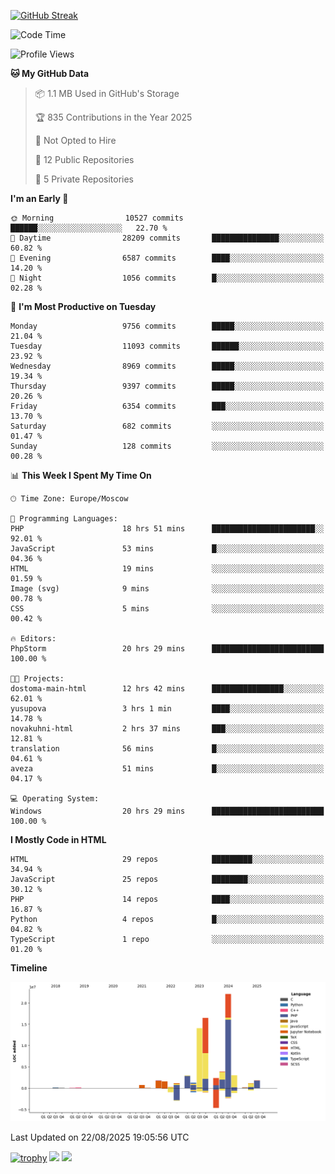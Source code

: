 [![GitHub Streak](https://github-readme-streak-stats.herokuapp.com/?user=yogik10)](https://git.io/streak-stats)
<!--START_SECTION:waka-->
![Code Time](http://img.shields.io/badge/Code%20Time-1%2C595%20hrs%2048%20mins-blue)

![Profile Views](http://img.shields.io/badge/Profile%20Views-0-blue)

**🐱 My GitHub Data** 

> 📦 1.1 MB Used in GitHub's Storage 
 > 
> 🏆 835 Contributions in the Year 2025
 > 
> 🚫 Not Opted to Hire
 > 
> 📜 12 Public Repositories 
 > 
> 🔑 5 Private Repositories 
 > 
**I'm an Early 🐤** 

```text
🌞 Morning                10527 commits       ██████░░░░░░░░░░░░░░░░░░░   22.70 % 
🌆 Daytime                28209 commits       ███████████████░░░░░░░░░░   60.82 % 
🌃 Evening                6587 commits        ████░░░░░░░░░░░░░░░░░░░░░   14.20 % 
🌙 Night                  1056 commits        █░░░░░░░░░░░░░░░░░░░░░░░░   02.28 % 
```
📅 **I'm Most Productive on Tuesday** 

```text
Monday                   9756 commits        █████░░░░░░░░░░░░░░░░░░░░   21.04 % 
Tuesday                  11093 commits       ██████░░░░░░░░░░░░░░░░░░░   23.92 % 
Wednesday                8969 commits        █████░░░░░░░░░░░░░░░░░░░░   19.34 % 
Thursday                 9397 commits        █████░░░░░░░░░░░░░░░░░░░░   20.26 % 
Friday                   6354 commits        ███░░░░░░░░░░░░░░░░░░░░░░   13.70 % 
Saturday                 682 commits         ░░░░░░░░░░░░░░░░░░░░░░░░░   01.47 % 
Sunday                   128 commits         ░░░░░░░░░░░░░░░░░░░░░░░░░   00.28 % 
```


📊 **This Week I Spent My Time On** 

```text
🕑︎ Time Zone: Europe/Moscow

💬 Programming Languages: 
PHP                      18 hrs 51 mins      ███████████████████████░░   92.01 % 
JavaScript               53 mins             █░░░░░░░░░░░░░░░░░░░░░░░░   04.36 % 
HTML                     19 mins             ░░░░░░░░░░░░░░░░░░░░░░░░░   01.59 % 
Image (svg)              9 mins              ░░░░░░░░░░░░░░░░░░░░░░░░░   00.78 % 
CSS                      5 mins              ░░░░░░░░░░░░░░░░░░░░░░░░░   00.42 % 

🔥 Editors: 
PhpStorm                 20 hrs 29 mins      █████████████████████████   100.00 % 

🐱‍💻 Projects: 
dostoma-main-html        12 hrs 42 mins      ████████████████░░░░░░░░░   62.01 % 
yusupova                 3 hrs 1 min         ████░░░░░░░░░░░░░░░░░░░░░   14.78 % 
novakuhni-html           2 hrs 37 mins       ███░░░░░░░░░░░░░░░░░░░░░░   12.81 % 
translation              56 mins             █░░░░░░░░░░░░░░░░░░░░░░░░   04.61 % 
aveza                    51 mins             █░░░░░░░░░░░░░░░░░░░░░░░░   04.17 % 

💻 Operating System: 
Windows                  20 hrs 29 mins      █████████████████████████   100.00 % 
```

**I Mostly Code in HTML** 

```text
HTML                     29 repos            █████████░░░░░░░░░░░░░░░░   34.94 % 
JavaScript               25 repos            ████████░░░░░░░░░░░░░░░░░   30.12 % 
PHP                      14 repos            ████░░░░░░░░░░░░░░░░░░░░░   16.87 % 
Python                   4 repos             █░░░░░░░░░░░░░░░░░░░░░░░░   04.82 % 
TypeScript               1 repo              ░░░░░░░░░░░░░░░░░░░░░░░░░   01.20 % 
```



**Timeline**

![Lines of Code chart](https://raw.githubusercontent.com/Yogik10/Yogik10/main/assets/bar_graph.png)


 Last Updated on 22/08/2025 19:05:56 UTC
<!--END_SECTION:waka-->
[![trophy](https://github-profile-trophy.vercel.app/?username=yogik10)](https://github.com/ryo-ma/github-profile-trophy)
![](https://github-profile-summary-cards.vercel.app/api/cards/profile-details?username=yogik10&theme=solarized_dark)
![](https://github-profile-summary-cards.vercel.app/api/cards/most-commit-language?username=yogik10&theme=solarized_dark)


